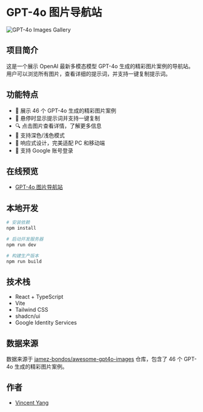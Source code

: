 # GPT-4o 图片导航站

![GPT-4o Images Gallery](https://raw.githubusercontent.com/jamez-bondos/awesome-gpt4o-images/main/examples/example_happy_capsule.png)

## 项目简介

这是一个展示 OpenAI 最新多模态模型 GPT-4o 生成的精彩图片案例的导航站。用户可以浏览所有图片，查看详细的提示词，并支持一键复制提示词。

## 功能特点

- 📸 展示 46 个 GPT-4o 生成的精彩图片案例
- 💬 悬停时显示提示词并支持一键复制
- 🔍 点击图片查看详情，了解更多信息
- 🌙 支持深色/浅色模式
- 📱 响应式设计，完美适配 PC 和移动端
- 🔐 支持 Google 账号登录

## 在线预览

- [GPT-4o 图片导航站](https://gpto-images-website-sjtvw658.devinapps.com)

## 本地开发

```bash
# 安装依赖
npm install

# 启动开发服务器
npm run dev

# 构建生产版本
npm run build
```

## 技术栈

- React + TypeScript
- Vite
- Tailwind CSS
- shadcn/ui
- Google Identity Services

## 数据来源

数据来源于 [jamez-bondos/awesome-gpt4o-images](https://github.com/jamez-bondos/awesome-gpt4o-images) 仓库，包含了 46 个 GPT-4o 生成的精彩图片案例。

## 作者

- [Vincent Yang](https://github.com/yuezheng2006)
